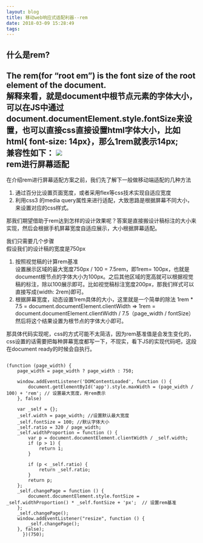 ```yaml
---
layout: blog
title: 移动web响应式适配利器--rem
date: 2018-03-09 15:28:49
tags:
---
```

什么是rem?
---
The rem(for “root em”) is the font size of the root element of the document.    
解释来看，就是document中根节点元素的字体大小，可以在JS中通过document.documentElement.style.fontSize来设置，也可以直接css直接设置html字体大小，比如html{ font-size: 14px}，那么1rem就表示14px;    
兼容性如下：
![](兼容性.png)    
rem进行屏幕适配
---   

在介绍rem进行屏幕适配方案之前，我们先了解下一般做移动端适配的几种方法    
1. 通过百分比设置页面宽度，或者采用flex等css技术实现自适应宽度    
2. 利用css3 的media query属性来进行适配，大致思路是根据屏幕不同大小，来设置对应的css样式。    

那我们期望借助于rem达到怎样的设计效果呢？答案是直接搬设计稿标注的大小来实现，然后会根据手机屏幕宽度自适应展示，大小根据屏幕适配。    

我们只需要几个步骤    
假设我们的设计稿的宽度是750px    
1. 按照视觉稿的计算rem基准    
设置展示区域的最大宽度750px / 100 = 7.5rem，即1rem= 100px，也就是document根节点的字体大小为100px。之后其他区域的宽高就可以根据视觉稿的标注，除以100展示即可。比如视觉稿标注宽度200px，那我们样式可以直接写成{width: 2rem}即可。    
2. 根据屏幕宽度，动态设置1rem具体的大小，这里就是一个简单的除法
1rem * 7.5 = document.documentElement.clientWidth
=>
1rem = document.documentElement.clientWidth / 7.5（page_width / fontSize）
然后将这个结果设置为根节点的字体大小即可。

那具体代码实现呢，css的方式可能不太简洁，因为rem基准值是会发生变化的，css设置的话需要把每种屏幕宽度都写一下，不现实，看下JS的实现代码吧，这段在document ready的时候会自执行。
<pre><code>
(function (page_width) {
    page_width = page_width ? page_width : 750;

    window.addEventListener('DOMContentLoaded', function () {
        document.getElementById('app').style.maxWidth = (page_width / 100) + 'rem'; // 设置最大宽度，用rem表示
    }, false)

    var _self = {};
    _self.width = page_width; //设置默认最大宽度
    _self.fontSize = 100; //默认字体大小
    _self.ratio = 320 / page_width;
    _self.widthProportion = function () {
        var p = document.documentElement.clientWidth / _self.width;
        if (p > 1) {
            return 1;
        }

        if (p < _self.ratio) {
            return _self.ratio;
        }
        return p;
    };
    _self.changePage = function () {
        document.documentElement.style.fontSize = _self.widthProportion() * _self.fontSize + 'px';  // 设置rem基准
    };
    _self.changePage();
    window.addEventListener("resize", function () {
        _self.changePage();
    }, false);
      })(750);
</code></pre>